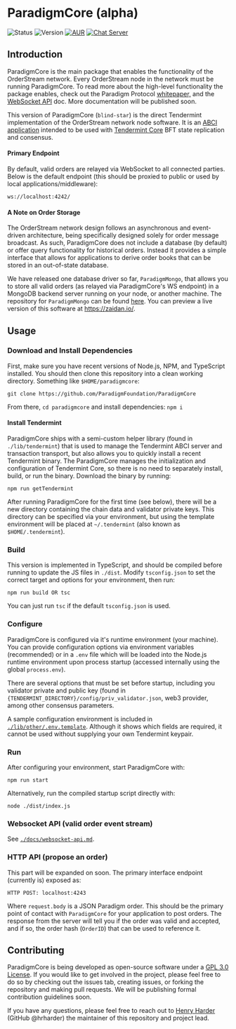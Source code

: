 # ParadigmCore (alpha)

![Status](https://img.shields.io/badge/status-alpha-orange.svg) ![Version](https://img.shields.io/badge/version-0.3.0-brightgreen.svg)
[![AUR](https://img.shields.io/aur/license/yaourt.svg)](./LICENSE) [![Chat Server](https://img.shields.io/badge/chat%20server-join!-red.svg)](https://chat.paradigm.market/)

## Introduction
ParadigmCore is the main package that enables the functionality of the OrderStream network. Every OrderStream node in the network must be running ParadigmCore. To read more about the high-level functionality the package enables, check out the Paradigm Protocol [whitepaper,](https://paradigm.market/whitepaper) and the [WebSocket API](./docs/websocket-api.md) doc. More documentation will be published soon.

This version of ParadigmCore (`blind-star`) is the direct Tendermint implementation of the OrderStream network node software. It is an [ABCI application](https://cosmos.network/docs/sdk/core/app4.html) intended to be used with [Tendermint Core](https://github.com/tendermint/tendermint) BFT state replication and consensus.

#### Primary Endpoint
By default, valid orders are relayed via WebSocket to all connected parties. Below is the default endpoint (this should be proxied to public or used by local applications/middleware):
```
ws://localhost:4242/
```

#### A Note on Order Storage
The OrderStream network design follows an asynchronous and event-driven architecture, being specifically designed solely for order message broadcast. As such, ParadigmCore does not include a database (by default) or offer query functionality for historical orders. Instead it provides a simple interface that allows for applications to derive order books that can be stored in an out-of-state database.

We have released one database driver so far, `ParadigmMongo`, that allows you to store all valid orders (as relayed via ParadigmCore's WS endpoint) in a MongoDB backend server running on your node, or another machine. The repository for `ParadigmMongo` can be found [here](https://github.com/paradigmfoundation/paradigmmongo). You can preview a live version of this software at https://zaidan.io/. 

## Usage

### Download and Install Dependencies

First, make sure you have recent versions of Node.js, NPM, and TypeScript installed.
You should then clone this repository into a clean working directory. Something like `$HOME/paradigmcore`:

`git clone https://github.com/ParadigmFoundation/ParadigmCore`

From there, `cd paradigmcore` and install dependencies: `npm i`

#### Install Tendermint

ParadigmCore ships with a semi-custom helper library (found in `./lib/tendermint`) that is used to manage the Tendermint ABCI server and transaction transport, but also allows you to quickly install a recent Tendermint binary. The ParadigmCore manages the initialization and configuration of Tendermint Core, so there is no need to separately install, build, or run the binary. Download the binary by running:
```
npm run getTendermint
```
After running ParadigmCore for the first time (see below), there will be a new directory containing the chain data and validator private keys. This directory can be specified via your environment, but using the template environment will be placed at `~/.tendermint` (also known as `$HOME/.tendermint`).

### Build
This version is implemented in TypeScript, and should be compiled before running to update the JS files in `./dist`. Modify `tsconfig.json` to set the correct target and options for your environment, then run:
```
npm run build OR tsc
```
You can just run `tsc` if the default `tsconfig.json` is used.

### Configure
ParadigmCore is configured via it's runtime environment (your machine). You can provide configuration options via environment variables (recommended) or in a `.env` file which will be loaded into the Node.js runtime environment upon process startup (accessed internally using the global `process.env`).

There are several options that must be set before startup, including you validator private and public key (found in `{TENDERMINT_DIRECTORY}/config/priv_validator.json`, web3 provider, among other consensus parameters.

A sample configuration environment is included in [`./lib/other/.env.template`](./lib/other/.env.template). Although it shows which fields are required, it cannot be used without supplying your own Tendermint keypair. 

### Run
After configuring your environment, start ParadigmCore with: 
```
npm run start
```

Alternatively, run the compiled startup script directly with:
```
node ./dist/index.js
```

### Websocket API (valid order event stream)
See [`./docs/websocket-api.md`](./docs/websocket-api.md).

### HTTP API (propose an order)
This part will be expanded on soon. The primary interface endpoint (currently is) exposed as:
```
HTTP POST: localhost:4243
```
Where `request.body` is a JSON Paradigm order. This should be the primary point of contact with `ParadigmCore` for your application to post orders. The response from the server will tell you if the order was valid and accepted, and if so, the order hash (`OrderID`) that can be used to reference it.

## Contributing

ParadigmCore is being developed as open-source software under a [GPL 3.0 License](./LICENSE). If you would like to get involved in the project, please feel free to do so by checking out the issues tab, creating issues, or forking the repository and making pull requests. We will be publishing formal contribution guidelines soon.

If you have any questions, please feel free to reach out to [Henry Harder](mailto:henry@paradigm.market) (GitHub @hrharder) the maintainer of this repository and project lead.
